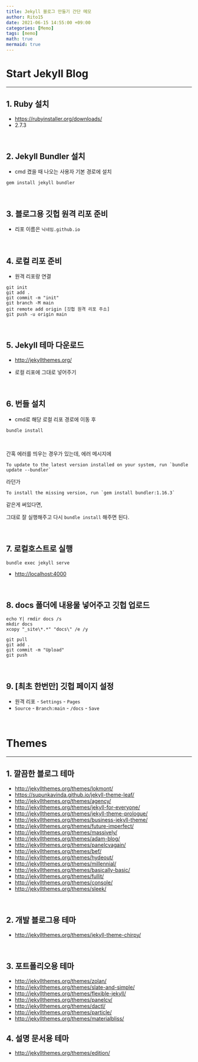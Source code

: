 ```yaml
---
title: Jekyll 블로그 만들기 간단 메모
author: Rito15
date: 2021-06-15 14:55:00 +09:00
categories: [Memo]
tags: [memo]
math: true
mermaid: true
---
```


# Start Jekyll Blog
---

## 1. Ruby 설치

- <https://rubyinstaller.org/downloads/>
- 2.7.3

<br>

## 2. Jekyll Bundler 설치

- cmd 켰을 때 나오는 사용자 기본 경로에 설치

```
gem install jekyll bundler
```

<br>

## 3. 블로그용 깃헙 원격 리포 준비

- 리포 이름은 `닉네임.github.io`

<br>

## 4. 로컬 리포 준비

- 원격 리포랑 연결

```
git init
git add .
git commit -m "init"
git branch -M main
git remote add origin [깃헙 원격 리포 주소]
git push -u origin main
```

<br>

## 5. Jekyll 테마 다운로드

- <http://jekyllthemes.org/>

- 로컬 리포에 그대로 넣어주기

<br>

## 6. 번들 설치

- cmd로 해당 로컬 리포 경로에 이동 후

```
bundle install
```

<br>

간혹 에러를 띄우는 경우가 있는데, 에러 메시지에

```
To update to the latest version installed on your system, run `bundle update --bundler`
```

라던가

```
To install the missing version, run `gem install bundler:1.16.3`
```

같은게 써있다면,

그대로 잘 실행해주고 다시 `bundle install` 해주면 된다.

<br>

## 7. 로컬호스트로 실행

```
bundle exec jekyll serve
```

- <http://localhost:4000>

<br>

## 8. docs 폴더에 내용물 넣어주고 깃헙 업로드

```
echo Y| rmdir docs /s
mkdir docs
xcopy "_site\*.*" "docs\" /e /y

git pull
git add .
git commit -m "Upload"
git push
```

<br>

## 9. [최초 한번만] 깃헙 페이지 설정

- 원격 리포 - `Settings` - `Pages`
- `Source` - `Branch:main` - `/docs` - `Save`

<br>

# Themes
---

## 1. 깔끔한 블로그 테마

- <http://jekyllthemes.org/themes/lokmont/>
- <https://supunkavinda.github.io/jekyll-theme-leaf/>
- <http://jekyllthemes.org/themes/agency/>
- <http://jekyllthemes.org/themes/jekyll-for-everyone/>
- <http://jekyllthemes.org/themes/jekyll-theme-prologue/>
- <http://jekyllthemes.org/themes/business-jekyll-theme/>
- <http://jekyllthemes.org/themes/future-imperfect/>
- <http://jekyllthemes.org/themes/massively/>
- <http://jekyllthemes.org/themes/adam-blog/>
- <http://jekyllthemes.org/themes/panelcvagain/>
- <http://jekyllthemes.org/themes/bef/>
- <http://jekyllthemes.org/themes/hydeout/>
- <http://jekyllthemes.org/themes/millennial/>
- <http://jekyllthemes.org/themes/basically-basic/>
- <http://jekyllthemes.org/themes/fullit/>
- <http://jekyllthemes.org/themes/console/>
- <http://jekyllthemes.org/themes/sleek/>

<br>

## 2. 개발 블로그용 테마

- <http://jekyllthemes.org/themes/jekyll-theme-chirpy/>

<br>

## 3. 포트폴리오용 테마

- <http://jekyllthemes.org/themes/zolan/>
- <http://jekyllthemes.org/themes/slate-and-simple/>
- <http://jekyllthemes.org/themes/flexible-jekyll/>
- <http://jekyllthemes.org/themes/panelcv/>
- <http://jekyllthemes.org/themes/dactl/>
- <http://jekyllthemes.org/themes/particle/>
- <http://jekyllthemes.org/themes/materialbliss/>

## 4. 설명 문서용 테마

- <http://jekyllthemes.org/themes/edition/>
